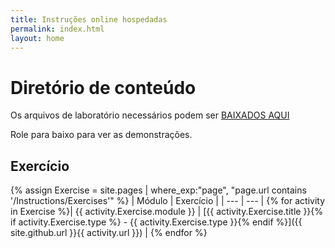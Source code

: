 ```yaml
---
title: Instruções online hospedadas
permalink: index.html
layout: home
---
```


# Diretório de conteúdo

Os arquivos de laboratório necessários podem ser [BAIXADOS AQUI](https://github.com/MicrosoftLearning/AZ-700-Designing-and-Implementing-Microsoft-Azure-Networking-Solutions/archive/master.zip)

Role para baixo para ver as demonstrações. 

## Exercício

{% assign Exercise = site.pages | where_exp:"page", "page.url contains '/Instructions/Exercises'" %}
| Módulo | Exercício |
| --- | --- | 
{% for activity in Exercise  %}| {{ activity.Exercise.module }} | [{{ activity.Exercise.title }}{% if activity.Exercise.type %} - {{ activity.Exercise.type }}{% endif %}]({{ site.github.url }}{{ activity.url }}) |
{% endfor %}

<!-- ## Demonstrations (under construction)

{% assign demos = site.pages | where_exp:"page", "page.url contains '/Instructions/Demos'" %}
| Demonstration |
| --- | 
{% for activity in demos  %}| [{{ activity.demo.title }}]({{ site.github.url }}{{ activity.url }}) |
{% endfor %}
-->


